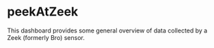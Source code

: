 # peekAtZeek
This dashboard provides some general overview of data collected by a Zeek (formerly Bro) sensor.
